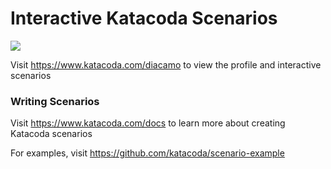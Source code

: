 # Interactive Katacoda Scenarios

[![](http://shields.katacoda.com/katacoda/diacamo/count.svg)](https://www.katacoda.com/diacamo "Get your profile on Katacoda.com")

Visit https://www.katacoda.com/diacamo to view the profile and interactive scenarios

### Writing Scenarios
Visit https://www.katacoda.com/docs to learn more about creating Katacoda scenarios

For examples, visit https://github.com/katacoda/scenario-example
